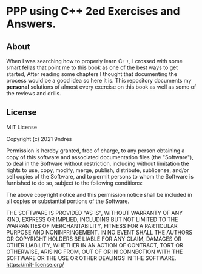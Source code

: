 # PPP using C++ 2ed Exercises and Answers.

## About
When I was searching how to properly learn C++, I crossed with some smart fellas that point me to this book as one of the best ways to get started, After reading some chapters I thought that documenting the process would be a good idea so here it is.
This repository documents my **personal** solutions of almost every exercise on this book as well as some of the reviews and drills. 

## License
MIT License

Copyright (c) 2021 9ndres

Permission is hereby granted, free of charge, to any person obtaining a copy
of this software and associated documentation files (the "Software"), to deal
in the Software without restriction, including without limitation the rights
to use, copy, modify, merge, publish, distribute, sublicense, and/or sell
copies of the Software, and to permit persons to whom the Software is
furnished to do so, subject to the following conditions:

The above copyright notice and this permission notice shall be included in all
copies or substantial portions of the Software.

THE SOFTWARE IS PROVIDED "AS IS", WITHOUT WARRANTY OF ANY KIND, EXPRESS OR
IMPLIED, INCLUDING BUT NOT LIMITED TO THE WARRANTIES OF MERCHANTABILITY,
FITNESS FOR A PARTICULAR PURPOSE AND NONINFRINGEMENT. IN NO EVENT SHALL THE
AUTHORS OR COPYRIGHT HOLDERS BE LIABLE FOR ANY CLAIM, DAMAGES OR OTHER
LIABILITY, WHETHER IN AN ACTION OF CONTRACT, TORT OR OTHERWISE, ARISING FROM,
OUT OF OR IN CONNECTION WITH THE SOFTWARE OR THE USE OR OTHER DEALINGS IN THE
SOFTWARE.
https://mit-license.org/